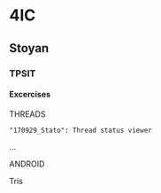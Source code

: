 # 4IC

## Stoyan

### TPSIT

#### Excercises

THREADS

```
"170929_Stato": Thread status viewer
```
...

ANDROID

Tris